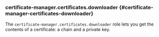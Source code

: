### certificate-manager.certificates.downloader {#certificate-manager-certificates-downloader}

The `certificate-manager.certificates.downloader` role lets you get the contents of a certificate: a chain and a private key.

